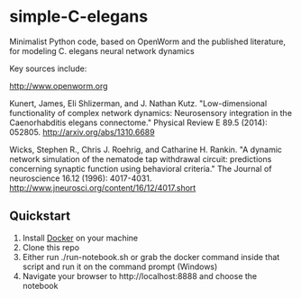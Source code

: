 simple-C-elegans
================

Minimalist Python code, based on OpenWorm and the published literature, for modeling C. elegans neural network dynamics

Key sources include:

http://www.openworm.org

Kunert, James, Eli Shlizerman, and J. Nathan Kutz. "Low-dimensional functionality of complex network dynamics: Neurosensory integration in the Caenorhabditis elegans connectome." Physical Review E 89.5 (2014): 052805.
http://arxiv.org/abs/1310.6689

Wicks, Stephen R., Chris J. Roehrig, and Catharine H. Rankin. "A dynamic network simulation of the nematode tap withdrawal circuit: predictions concerning synaptic function using behavioral criteria." The Journal of neuroscience 16.12 (1996): 4017-4031.
http://www.jneurosci.org/content/16/12/4017.short

Quickstart
----------

1. Install [Docker](http://docker.com) on your machine
2. Clone this repo
3. Either run ./run-notebook.sh or grab the docker command inside that script and run it on the command prompt (Windows)
4. Navigate your browser to http://localhost:8888 and choose the notebook
